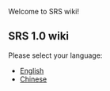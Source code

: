 Welcome to SRS wiki!

## SRS 1.0 wiki

Please select your language:
* [English](https://github.com/winlinvip/simple-rtmp-server/wiki/ENHome_v1)
* [Chinese](https://github.com/winlinvip/simple-rtmp-server/wiki/CNHome_v1)